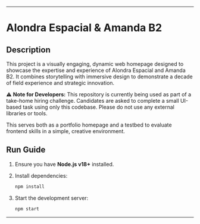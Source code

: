 
---

# Alondra Espacial & Amanda B2

##  Description

This project is a visually engaging, dynamic web homepage designed to showcase the expertise and experience of Alondra Espacial and Amanda B2. It combines storytelling with immersive design to demonstrate a decade of field experience and strategic innovation.

⚠  **Note for Developers:**
This repository is currently being used as part of a take-home hiring challenge. Candidates are asked to complete a small UI-based task using only this codebase. Please do not use any external libraries or tools.

This serves both as a portfolio homepage and a testbed to evaluate frontend skills in a simple, creative environment.

##  Run Guide

1. Ensure you have **Node.js v18+** installed.
2. Install dependencies:

   ```bash
   npm install  
   ```
3. Start the development server:

   ```bash
   npm start  
   ```

---
